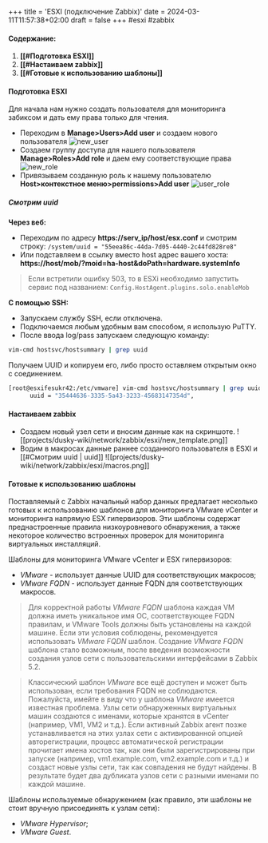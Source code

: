 +++
title = 'ESXI (подключение Zabbix)'
date = 2024-03-11T11:57:38+02:00
draft = false
+++
#esxi #zabbix
#### **Содержание:**
1. **[[#Подготовка ESXI]]**
2. **[[#Настаиваем zabbix]]**
3. **[[#Готовые к использованию шаблоны]]**
#### Подготовка ESXI
Для начала нам нужно создать пользователя для мониторинга забиксом и дать ему права только для чтения.
* Переходим в **Manage>Users>Add user** и создаем нового пользователя
![new_user](projects/dusky-wiki/network/zabbix/esxi/new_user.png)
* Создаем группу доступа для нашего пользователя **Manage>Roles>Add role** и даем ему соответствующие права
![new_role](projects/dusky-wiki/network/zabbix/esxi/new_role.png)
* Привязываем созданную роль к нашему пользователю **Host>контекстное меню>permissions>Add user**
![user_role](projects/dusky-wiki/network/zabbix/esxi/user_role.png)
##### Cмотрим uuid
**Через веб:**  
* Переходим по адресу **https://serv_ip/host/esx.conf** и смотрим строку:
`/system/uuid = "55eea86c-44da-7d05-4440-2c44fd828re8"`
* Или подставляем в ссылку вместо host адрес вашего хоста:
**https://host/mob/?moid=ha-host&doPath=hardware.systemInfo**
> Если встретили ошибку 503, то в ESXi необходимо запустить сервис под названием: `Config.HostAgent.plugins.solo.enableMob`  

**С помощью SSH:**
* Запускаем службу SSH, если отключена.
* Подключаемся любым удобным вам способом, я использую PuTTY.
* После ввода log/pass запускаем следующую команду:
```bash
vim-cmd hostsvc/hostsummary | grep uuid
```
Получаем UUID и копируем его, либо просто оставляем открытым окно с соединением.
```bash
[root@esxifesukr42:/etc/vmware] vim-cmd hostsvc/hostsummary | grep uuid
      uuid = "35444636-3335-5a43-3233-45683147354d",
```
#### Настаиваем zabbix 
* Создаем новый узел сети и вносим данные как на скриншоте. 
![[projects/dusky-wiki/network/zabbix/esxi/new_template.png]]
* Водим в макросах данные раннее созданного пользователя в ESXI и [[#Cмотрим uuid | uuid]]
![[projects/dusky-wiki/network/zabbix/esxi/macros.png]]
#### Готовые к использованию шаблоны

Поставляемый с Zabbix начальный набор данных предлагает несколько готовых к использованию шаблонов для мониторинга VMware vCenter и мониторинга напрямую ESX гипервизоров. Эти шаблоны содержат преднастроенные правила низкоуровневого обнаружения, а также некоторое количество встроенных проверок для мониторинга виртуальных инсталляций.

Шаблоны для мониторинга VMware vCenter и ESX гипервизоров:

- _VMware_ - использует данные UUID для соответствующих макросов;
- _VMware FQDN_ - использует данные FQDN для соответствующих макросов.

> Для корректной работы _VMware FQDN_ шаблона каждая VM должна иметь уникальное имя ОС, соответствующее FQDN правилам, и VMware Tools должны быть установлены на каждой машине. Если эти условия соблюдены, рекомендуется использовать _VMware FQDN_ шаблон. Создание _VMware FQDN_ шаблона стало возможным, после введения возможности создания узлов сети с пользовательскими интерфейсами в Zabbix 5.2.  
  
> Классический шаблон _VMware_ все ещё доступен и может быть использован, если требования FQDN не соблюдаются. Пожалуйста, имейте в виду что у шаблона _VMware_ имеется известная проблема. Узлы сети обнаруженных виртуальных машин создаются с именами, которые хранятся в vCenter (например, VM1, VM2 и т.д.). Если активный Zabbix агент позже устанавливается на этих узлах сети с активированной опцией авторегистрации, процесс автоматической регистрации прочитает имена хостов так, как они были зарегистрированы при запуске (например, vm1.example.com, vm2.example.com и т.д.) и создаст новые узлы сети, так как совпадения не будут найдены. В результате будет два дубликата узлов сети с разными именами по каждой машине.

Шаблоны используемые обнаружением (как правило, эти шаблоны не стоит вручную присоединять к узлам сети):

- _VMware Hypervisor_;
- _VMware Guest_.